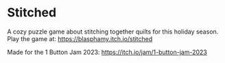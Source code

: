 # Stitched

A cozy puzzle game about stitching together quilts for this holiday season. 
Play the game at: https://blasphamy.itch.io/stitched

Made for the 1 Button Jam 2023: https://itch.io/jam/1-button-jam-2023
